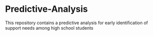 # Predictive-Analysis
This repository contains a predictive analysis for early identification of support needs among high school students
